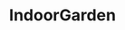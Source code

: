 ---
title: IndoorGarden
crosslinks:
- succulents
- orchids
- houseplants
- whatsthisplant
- SavageGarden
- gardening
- PPeperomioides
- whatsthisbug
- Bonsai
- youtubot
- u_imguralbumbot
- pics
- airplants
- PlantedTank
- MassdropBot
- Terrarium
- youtubefactsbot
- biology
- CozyPlaces
- tea
---